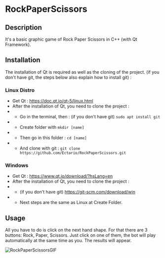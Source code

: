 # RockPaperScissors

## Description

It's a basic graphic game of Rock Paper Scissors in C++ (with Qt Framework).

## Installation

The installation of Qt is required as well as the cloning of the project. (if you don't have git,
the steps below also explain how to install git) :

### Linux Distro

- Get Qt : https://doc.qt.io/qt-5/linux.html 
- After the installation of Qt, you need to clone the project : 
- - Go in the terminal, then : (if you don't have git) `sudo apt install git`
- - Create folder with `mkdir [name]`
- - Then go in this folder : `cd [name]`
- - And clone with git : `git clone https://github.com/Ectario/RockPaperScissors.git`

### Windows

- Get Qt : https://www.qt.io/download/?hsLang=en
- After the installation of Qt, you need to clone the project :
- - (if you don't have git) https://git-scm.com/download/win
- - Next steps are the same as Linux at Create Folder.

## Usage

All you have to do is click on the next hand shape. For that there are 3 buttons: Rock, Paper, Scissors. Just click on one of them, the bot will play automatically at the same time as you. The results will appear.

![RockPaperScissorsGIF](https://user-images.githubusercontent.com/61197119/121219411-f31d8080-c883-11eb-9261-b441238172f0.gif)

